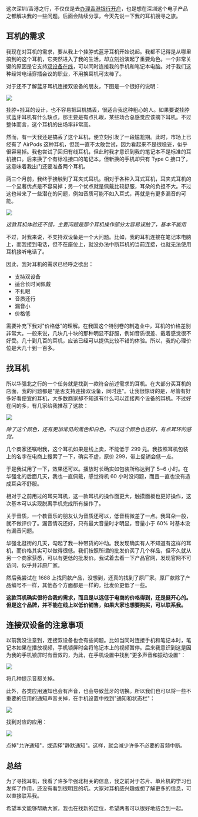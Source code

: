 <!-- 
title: 适合程序员：我找到了我的耳机
cover: https://www.realmcu.com/EditorUpload/2023-04-23/161538099/pic4-CN.jpg
-->

这次深圳/香港之行，不仅仅是去[办理香港银行开户](https://yylives.cc/2025/02/24/open-hongkong-bank/)，也是想在深圳这个电子产品之都解决我的一些问题。后面会陆续分享，今天先说一下我的耳机搜寻之旅。

## 耳机的需求

我现在对耳机的需求，要从我上个挂脖式蓝牙耳机开始说起。我都不记得是从哪里搞到的这个耳机，它突然进入了我的生活，却立刻扮演起了重要角色。一个非常关键的原因是它支持[双设备在线](https://www.realmcu.com/zh/blog/blog/50c8e443-fa64-4220-890c-f13713d99586)，可以同时连接我的手机和笔记本电脑。对于我们这种经常电话穿插会议的职业，不用换耳机可太棒了。

对于还不了解蓝牙耳机连接双设备的朋友，下图是一个很好的说明：

![](https://www.realmcu.com/EditorUpload/2023-04-23/161538099/pic4-CN.jpg)

挂脖+挂耳的设计，也不容易把耳机搞丢，很适合我这种粗心的人。如果要说挂脖式蓝牙耳机有什么缺点，那主要是有点扎眼，某些场合总感觉应该摘下耳机。不过整体而言，这个耳机的出场率非常高。

然而，有一天我还是搞丢了这个耳机，便立刻引发了一段尴尬期。此时，市场上已经有了 AirPods 这种耳机，但我一直不太敢尝试，因为看起来不是很稳妥，似乎很容易掉。我也尝试了回归有线耳机，但此时我才意识到我的笔记本不是标准的耳机接口。后来换了个有标准接口的笔记本，但新换的手机却只有 Type C 接口了，这意味着我出门还要准备两个耳机。

两三个月前，我终于接触到了耳夹式耳机。相对于各种入耳式耳机，耳夹式耳机的一个显著优点是不容易掉；另一个优点就是佩戴比较舒服，耳朵的负担不大。不过这也带来了一些潜在的问题，例如音质可能不如入耳式，再就是有更多漏音的可能。

![](https://yylives.cc/wp-content/uploads/2025/03/IMG_20250302_102844-rotated.jpg)

*这款耳机体验还不错，主要问题是那个耳机操作部分太容易误触了，基本不能用*

不过，对我来说，不支持双设备是一个大问题。比如，我的耳机连接在笔记本电脑上，而我接到电话，但不在座位上，就没办法中断耳机的当前连接，也就无法使用耳机接听电话了。

因此，我对耳机的需求已经呼之欲出：

- 支持双设备
- 适合长时间佩戴
- 不扎眼
- 音质还行
- 漏音小
- 价格低

需要补充下我对"价格低"的理解。在我国这个特别卷的制造业中，耳机的价格差别非常大。一般来说，几块几十块的那种明显不舒服，例如音质很差、戴着感觉很不好受。几十到几百的耳机，应该已经可以提供比较不错的体验。所以，我的心理价位是大几十到一百多。

## 找耳机

所以华强北之行的一个任务就是找到一款符合前述需求的耳机。在大部分买耳机的店面，我的问题都是"是否支持连接双设备，同时连"。让我很惊讶的是，尽管有好多好看便宜的耳机，大多数商家却不知道有什么可以连接两个设备的耳机。不过好在问的多，有几家给我推荐了这款：

![](https://yylives.cc/wp-content/uploads/2025/03/IMG_20250302_102927-rotated.jpg)

*除了这个颜色，还有更加常见的黑色和白色。不过这个颜色也还好，有点耳环的感觉。*

几个商家还嘱咐我，这个耳机如果是线上卖，不能低于 299 元。我按照耳机包装上的名字在电商上搜索了一下，确实不虚，原价 299，带上促销会低一点。

于是我试用了一下，效果还可以。播放时长确实如包装所称达到了 5~6 小时。在华强北的后面几天，我也一直佩戴，感觉待机 60 小时没问题，而且一直也没有造成耳朵不舒服。

相对于之前用过的耳夹耳机，这一款耳机的操作面更大，触摸面板也更好操作，这次基本可以实现脱离手机完成所有操作了。

关于音质，一个教音乐的朋友认为音质还可以，低音稍微差了一点。我耳朵一般，就不做评价了。漏音情况还好，只有最大音量时才明显，音量小于 60% 时基本没有漏音问题。

华强北逛街的几天，勾起了我一种带货的冲动。我发现确实有人不知道有这样的耳机，而价格其实可以做得很低。我们按照所谓的批发价买了几个样品，但不久就从另一个商家获悉，可以有更低的批发价。我试着去看一下产品官网，发现官网不可访问，似乎并非原厂家。

然后我尝试在 1688 上找同款产品，没想到，还真的找到了原厂家。原厂款除了产品编号不一样，其他各个方面都是一样的，批发价更低了一些。

**这款耳机确实很符合我的需求，而且是以远低于电商的价格得到，还是挺开心的。但是这个品牌，并不能在线上以低价销售，如果大家也想要购买，可以联系我。**

## 连接双设备的注意事项

以前我没注意到，连接双设备也会有些问题。比如当同时连接手机和笔记本时，笔记本如果在播放视频，手机锁屏时会将笔记本上的视频暂停。后来我意识到这是因为我的手机锁屏时有音效的，为此，在手机设置中找到"更多声音和振动设置"：

![](https://yylives.cc/wp-content/uploads/2025/03/lock.settings-scaled.jpg)

将几种提示音都关掉。

此外，各类应用通知也会有声音，也会导致蓝牙的切换。所以我们也可以将一些不重要的应用的通知声音关掉，在手机设置中找到"通知和状态栏"：

![](https://yylives.cc/wp-content/uploads/2025/03/notify-1-scaled.jpg)

找到对应的应用：

![](https://yylives.cc/wp-content/uploads/2025/03/notify-2-scaled.jpg)

点掉"允许通知"，或选择"静默通知"。这样，就会减少许多不必要的音频中断。

## 总结

为了寻找耳机，我看了许多华强北相关的信息，我之前对于芯片、单片机的学习也发挥了作用，还没有看到很明显的坑。大家对耳机感兴趣或想了解更多的信息，可以直接联系我。

希望本文能够帮助大家，我也在找新的定位，希望两者可以很好地结合到一起。